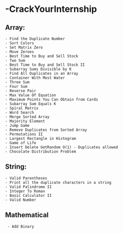 # -CrackYourInternship

## Array:
    - Find the Duplicate Number
    - Sort Colors
    - Set Matrix Zero
    - Move Zeroes
    - Best Time to Buy and Sell Stock
    - Two Sum
    - Best Time to Buy and Sell Stock II
    - Subarray Sums Divisible by K
    - Find All Duplicates in an Array
    - Container With Most Water
    - Three Sum
    - Four Sum
    - Reverse Pair
    - Max Value Of Equation
    - Maximum Points You Can Obtain from Cards
    - Subarray Sum Equals K
    - Spiral Matrix
    - Word Search
    - Merge Sorted Array
    - Majority Element
    - Jump Game
    - Remove Duplicates from Sorted Array
    - Permutations II
    - Largest Rectangle in Histogram
    - Game of Life
    - Insert Delete GetRandom O(1) - Duplicates allowed
    - Chocolate Distribution Problem
    

## String:
    - Valid Parentheses
    - Print all the duplicate characters in a string
    - Valid Palindrome II
    - Integer To Roman
    - Basic Calculator II
    - Valid Number

## Mathematical
     - Add Binary
